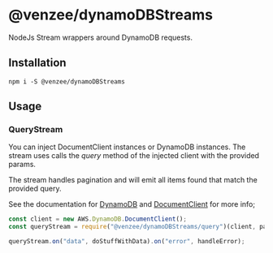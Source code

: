 # @venzee/dynamoDBStreams

NodeJs Stream wrappers around DynamoDB requests.

## Installation

`npm i -S @venzee/dynamoDBStreams`

## Usage

### QueryStream

You can inject DocumentClient instances or DynamoDB instances. The stream uses calls the _query_ method of the injected client with the provided params.

The stream handles pagination and will emit all items found that match the provided query.

See the documentation for [DynamoDB](https://docs.aws.amazon.com/AWSJavaScriptSDK/latest/AWS/DynamoDB.html#query-property) and [DocumentClient](https://docs.aws.amazon.com/AWSJavaScriptSDK/latest/AWS/DynamoDB/DocumentClient.html#query-property) for more info;

```js
const client = new AWS.DynamoDB.DocumentClient();
const queryStream = require("@venzee/dynamoDBStreams/query")(client, params);

queryStream.on("data", doStuffWithData).on("error", handleError);
```

